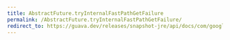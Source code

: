 ```yaml
---
title: AbstractFuture.tryInternalFastPathGetFailure
permalink: /AbstractFuture.tryInternalFastPathGetFailure/
redirect_to: https://guava.dev/releases/snapshot-jre/api/docs/com/google/common/util/concurrent/AbstractFuture.html#tryInternalFastPathGetFailure--
---
```

